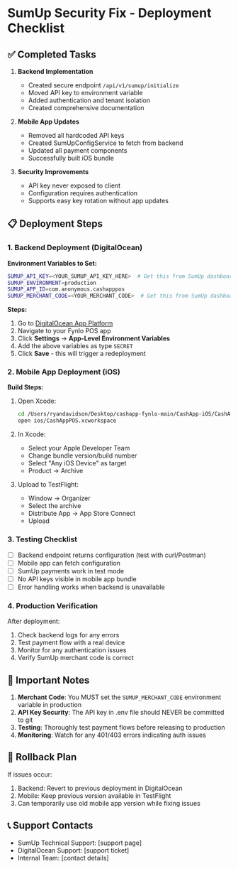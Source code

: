 # SumUp Security Fix - Deployment Checklist

## ✅ Completed Tasks

1. **Backend Implementation**
   - Created secure endpoint `/api/v1/sumup/initialize`
   - Moved API key to environment variable
   - Added authentication and tenant isolation
   - Created comprehensive documentation

2. **Mobile App Updates**
   - Removed all hardcoded API keys
   - Created SumUpConfigService to fetch from backend
   - Updated all payment components
   - Successfully built iOS bundle

3. **Security Improvements**
   - API key never exposed to client
   - Configuration requires authentication
   - Supports easy key rotation without app updates

## 📋 Deployment Steps

### 1. Backend Deployment (DigitalOcean)

**Environment Variables to Set:**
```bash
SUMUP_API_KEY=<YOUR_SUMUP_API_KEY_HERE>  # Get this from SumUp dashboard
SUMUP_ENVIRONMENT=production
SUMUP_APP_ID=com.anonymous.cashapppos
SUMUP_MERCHANT_CODE=<YOUR_MERCHANT_CODE>  # Get this from SumUp dashboard
```

**Steps:**
1. Go to [DigitalOcean App Platform](https://cloud.digitalocean.com/apps)
2. Navigate to your Fynlo POS app
3. Click **Settings** → **App-Level Environment Variables**
4. Add the above variables as type `SECRET`
5. Click **Save** - this will trigger a redeployment

### 2. Mobile App Deployment (iOS)

**Build Steps:**
1. Open Xcode:
   ```bash
   cd /Users/ryandavidson/Desktop/cashapp-fynlo-main/CashApp-iOS/CashAppPOS
   open ios/CashAppPOS.xcworkspace
   ```

2. In Xcode:
   - Select your Apple Developer Team
   - Change bundle version/build number
   - Select "Any iOS Device" as target
   - Product → Archive

3. Upload to TestFlight:
   - Window → Organizer
   - Select the archive
   - Distribute App → App Store Connect
   - Upload

### 3. Testing Checklist

- [ ] Backend endpoint returns configuration (test with curl/Postman)
- [ ] Mobile app can fetch configuration
- [ ] SumUp payments work in test mode
- [ ] No API keys visible in mobile app bundle
- [ ] Error handling works when backend is unavailable

### 4. Production Verification

After deployment:
1. Check backend logs for any errors
2. Test payment flow with a real device
3. Monitor for any authentication issues
4. Verify SumUp merchant code is correct

## 🚨 Important Notes

1. **Merchant Code**: You MUST set the `SUMUP_MERCHANT_CODE` environment variable in production
2. **API Key Security**: The API key in .env file should NEVER be committed to git
3. **Testing**: Thoroughly test payment flows before releasing to production
4. **Monitoring**: Watch for any 401/403 errors indicating auth issues

## 🔄 Rollback Plan

If issues occur:
1. Backend: Revert to previous deployment in DigitalOcean
2. Mobile: Keep previous version available in TestFlight
3. Can temporarily use old mobile app version while fixing issues

## 📞 Support Contacts

- SumUp Technical Support: [support page]
- DigitalOcean Support: [support ticket]
- Internal Team: [contact details]